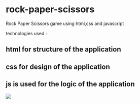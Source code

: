 # rock-paper-scissors
Rock Paper Scissors game using html,css and javascript

technologies used :
## html for structure of the application
## css for design of the application
## js is used for the logic of the application

![](./alert.png)
